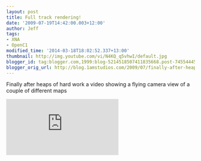 ```yaml
---
layout: post
title: Full track rendering!
date: '2009-07-19T14:42:00.003+12:00'
author: Jeff
tags:
- XNA
- OpenC1
modified_time: '2014-03-18T18:02:52.337+13:00'
thumbnail: http://img.youtube.com/vi/N4KQ_q5vhwI/default.jpg
blogger_id: tag:blogger.com,1999:blog-5214518507411835668.post-7455444568976124503
blogger_orig_url: http://blog.1amstudios.com/2009/07/finally-after-heaps-of-hard-work-video.html
---
```

Finally after heaps of hard work a video showing a flying camera view of a couple of different maps

<div class="video"><div class="videowrapper">   <iframe src="http://www.youtube.com/embed/N4KQ_q5vhwI" frameborder="0" allowfullscreen></iframe>       </div></div>